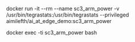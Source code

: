docker run -it --rm --name sc3_arm_power -v /usr/bin/tegrastats:/usr/bin/tegrastats --privileged aimilefth/ai_at_edge_demo:sc3_arm_power

docker exec -ti sc3_arm_power bash

